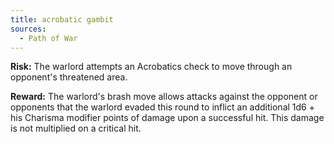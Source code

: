 ```yaml
---
title: acrobatic gambit
sources:
  - Path of War
---
```


**Risk:** The warlord attempts an Acrobatics check to move through an opponent's threatened area.

**Reward:** The warlord's brash move allows attacks against the opponent or opponents that the warlord evaded this round to inflict an additional 1d6 + his Charisma modifier points of damage upon a successful hit. This damage is not multiplied on a critical hit.
